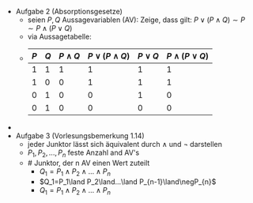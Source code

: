 - Aufgabe 2 (Absorptionsgesetze)
	- seien $P,Q$ Aussagevariablen (AV): Zeige, dass gilt: $P\lor(P\land Q)\sim P\sim P\land(P\lor Q)$
	- via Aussagetabelle:
	- |$P$|$Q$|$P\land Q$|$P\lor(P\land Q)$|$P\lor Q$|$P\land(P\lor Q)$|
	  |--|--|--|--|--|--|
	  |1|1|1|1|1|1|
	  |1|0|0|1|1|1|
	  |0|1|0|0|1|0|
	  |0|1|0|0|0|0|
-
- Aufgabe 3 (Vorlesungsbemerkung 1.14)
	- jeder Junktor lässt sich äquivalent durch $\land$ und $\neg$ darstellen
	- $P_1,P_2,...,P_{n}$ feste Anzahl and AV's
	- $\#$ Junktor, der n AV einen Wert zuteilt
		- $Q_1=P_1\land P_2\land...\land P_{n}$
		- $Q_1=P_1\land P_2\land...\land P_{n-1}\land\negP_{n}$
		- $Q_1=P_1\land P_2\land...\land P_{n}$